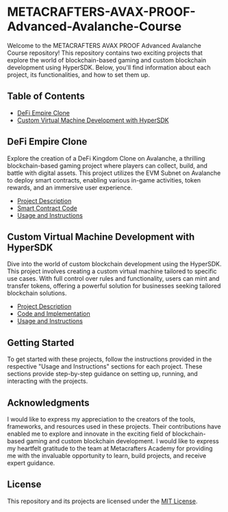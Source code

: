 # METACRAFTERS-AVAX-PROOF-Advanced-Avalanche-Course

Welcome to the METACRAFTERS AVAX PROOF Advanced Avalanche Course repository! This repository contains two exciting projects that explore the world of blockchain-based gaming and custom blockchain development using HyperSDK. Below, you'll find information about each project, its functionalities, and how to set them up.

## Table of Contents

- [DeFi Empire Clone](#defi-empire-clone)
- [Custom Virtual Machine Development with HyperSDK](#custom-virtual-machine-development-with-hypersdk)

## DeFi Empire Clone

Explore the creation of a DeFi Kingdom Clone on Avalanche, a thrilling blockchain-based gaming project where players can collect, build, and battle with digital assets. This project utilizes the EVM Subnet on Avalanche to deploy smart contracts, enabling various in-game activities, token rewards, and an immersive user experience.

- [Project Description](./Module:%20Avalanche%20Subnets#overview)
- [Smart Contract Code](./Module:%20Avalanche%20Subnets#project-steps)
- [Usage and Instructions](./Module:%20Avalanche%20Subnets#usage)

## Custom Virtual Machine Development with HyperSDK

Dive into the world of custom blockchain development using the HyperSDK. This project involves creating a custom virtual machine tailored to specific use cases. With full control over rules and functionality, users can mint and transfer tokens, offering a powerful solution for businesses seeking tailored blockchain solutions.

- [Project Description](./Module:%20Avalanche%20HyperSDK#overview)
- [Code and Implementation](./Module:%20Avalanche%20HyperSDK#project-steps)
- [Usage and Instructions](./Module:%20Avalanche%20HyperSDK#usage)

## Getting Started

To get started with these projects, follow the instructions provided in the respective "Usage and Instructions" sections for each project. These sections provide step-by-step guidance on setting up, running, and interacting with the projects.

## Acknowledgments

I would like to express my appreciation to the creators of the tools, frameworks, and resources used in these projects. Their contributions have enabled me to explore and innovate in the exciting field of blockchain-based gaming and custom blockchain development.
I would like to express my heartfelt gratitude to the team at Metacrafters Academy for providing me with the invaluable opportunity to learn, build projects, and receive expert guidance.

## License

This repository and its projects are licensed under the [MIT License](LICENSE).
